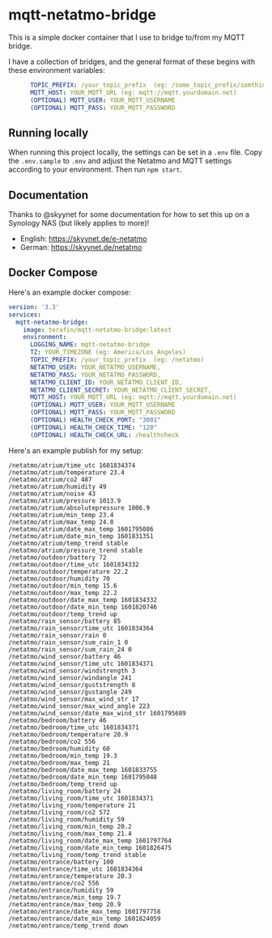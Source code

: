 # mqtt-netatmo-bridge

This is a simple docker container that I use to bridge to/from my MQTT bridge.

I have a collection of bridges, and the general format of these begins with these environment variables:

```yaml
      TOPIC_PREFIX: /your_topic_prefix  (eg: /some_topic_prefix/somthing)
      MQTT_HOST: YOUR_MQTT_URL (eg: mqtt://mqtt.yourdomain.net)
      (OPTIONAL) MQTT_USER: YOUR_MQTT_USERNAME
      (OPTIONAL) MQTT_PASS: YOUR_MQTT_PASSWORD
```

## Running locally

When running this project locally, the settings can be set in a  `.env` file.
Copy the `.env.sample` to `.env` and adjust the Netatmo and MQTT settings according to your environment.
Then run `npm start`.

## Documentation
Thanks to @skyynet for some documentation for how to set this up on a Synology NAS (but likely applies to more)!
* English: https://skyynet.de/e-netatmo
* German: https://skyynet.de/netatmo

## Docker Compose
Here's an example docker compose:

```yaml
version: '3.3'
services:
  mqtt-netatmo-bridge:
    image: terafin/mqtt-netatmo-bridge:latest
    environment:
      LOGGING_NAME: mqtt-netatmo-bridge
      TZ: YOUR_TIMEZONE (eg: America/Los_Angeles)
      TOPIC_PREFIX: /your_topic_prefix  (eg: /netatmo)
      NETATMO_USER: YOUR_NETATMO_USERNAME,
      NETATMO_PASS: YOUR_NETATMO_PASSWORD,
      NETATMO_CLIENT_ID: YOUR_NETATMO_CLIENT_ID,
      NETATMO_CLIENT_SECRET: YOUR_NETATMO_CLIENT_SECRET,
      MQTT_HOST: YOUR_MQTT_URL (eg: mqtt://mqtt.yourdomain.net)
      (OPTIONAL) MQTT_USER: YOUR_MQTT_USERNAME
      (OPTIONAL) MQTT_PASS: YOUR_MQTT_PASSWORD
      (OPTIONAL) HEALTH_CHECK_PORT: "3001"
      (OPTIONAL) HEALTH_CHECK_TIME: "120"
      (OPTIONAL) HEALTH_CHECK_URL: /healthcheck
```

Here's an example publish for my setup:

```log
/netatmo/atrium/time_utc 1601834374
/netatmo/atrium/temperature 23.4
/netatmo/atrium/co2 487
/netatmo/atrium/humidity 49
/netatmo/atrium/noise 43
/netatmo/atrium/pressure 1013.9
/netatmo/atrium/absolutepressure 1006.9
/netatmo/atrium/min_temp 23.4
/netatmo/atrium/max_temp 24.8
/netatmo/atrium/date_max_temp 1601795086
/netatmo/atrium/date_min_temp 1601831351
/netatmo/atrium/temp_trend stable
/netatmo/atrium/pressure_trend stable
/netatmo/outdoor/battery 72
/netatmo/outdoor/time_utc 1601834332
/netatmo/outdoor/temperature 22.2
/netatmo/outdoor/humidity 70
/netatmo/outdoor/min_temp 15.6
/netatmo/outdoor/max_temp 22.2
/netatmo/outdoor/date_max_temp 1601834332
/netatmo/outdoor/date_min_temp 1601820746
/netatmo/outdoor/temp_trend up
/netatmo/rain_sensor/battery 85
/netatmo/rain_sensor/time_utc 1601834364
/netatmo/rain_sensor/rain 0
/netatmo/rain_sensor/sum_rain_1 0
/netatmo/rain_sensor/sum_rain_24 0
/netatmo/wind_sensor/battery 46
/netatmo/wind_sensor/time_utc 1601834371
/netatmo/wind_sensor/windstrength 3
/netatmo/wind_sensor/windangle 241
/netatmo/wind_sensor/guststrength 8
/netatmo/wind_sensor/gustangle 249
/netatmo/wind_sensor/max_wind_str 17
/netatmo/wind_sensor/max_wind_angle 223
/netatmo/wind_sensor/date_max_wind_str 1601795689
/netatmo/bedroom/battery 46
/netatmo/bedroom/time_utc 1601834371
/netatmo/bedroom/temperature 20.9
/netatmo/bedroom/co2 556
/netatmo/bedroom/humidity 60
/netatmo/bedroom/min_temp 19.3
/netatmo/bedroom/max_temp 21
/netatmo/bedroom/date_max_temp 1601833755
/netatmo/bedroom/date_min_temp 1601795048
/netatmo/bedroom/temp_trend up
/netatmo/living_room/battery 24
/netatmo/living_room/time_utc 1601834371
/netatmo/living_room/temperature 21
/netatmo/living_room/co2 572
/netatmo/living_room/humidity 59
/netatmo/living_room/min_temp 20.2
/netatmo/living_room/max_temp 21.4
/netatmo/living_room/date_max_temp 1601797764
/netatmo/living_room/date_min_temp 1601826475
/netatmo/living_room/temp_trend stable
/netatmo/entrance/battery 100
/netatmo/entrance/time_utc 1601834364
/netatmo/entrance/temperature 20.3
/netatmo/entrance/co2 556
/netatmo/entrance/humidity 59
/netatmo/entrance/min_temp 19.7
/netatmo/entrance/max_temp 20.9
/netatmo/entrance/date_max_temp 1601797758
/netatmo/entrance/date_min_temp 1601824059
/netatmo/entrance/temp_trend down

```
